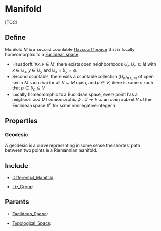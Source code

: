 # Manifold

[TOC]

## Define

Manifold $M$ is a second countable [Hausdorff space](./Topological_Space.md) that is locally homeomorphic to a [Euclidean space](./Euclidean_Space.md).

- Hausdorff, $\forall x, y \in M$, there exists open neighborhoods $U_x, U_y \subseteq M$ with $x \in U_x, y \in U_y$ and $U_x \cap U_y = \emptyset$.   
- Second countable, there exits a countable collection $(U_n)_{n \in \mathbb N}$ of open set in $M$ such that for all $V \subseteq M$ open, and $p \in V$, there is some $n$ such that $p \in U_n \subseteq V$
- Locally homeomorphic to a Euclidean space, every point has a neighborhood $U$ homeomorphic $\phi: U \to V$ to an open subset $V$ of the Euclidean space $\mathbb R^n$ for some nonnegative integer $n$.

## Properties

### Geodesic

A geodesic is a curve representing in some sense the shortest path between two points in a Riemannian manifold.

## Include

- [Differential_Manifold](./Differential_Manifold.md): 

- [Lie_Group](./Lie_Group.md): 

## Parents

- [Euclidean_Space](./Euclidean_Space.md): 

- [Topological_Space](./Topological_Space.md): 

